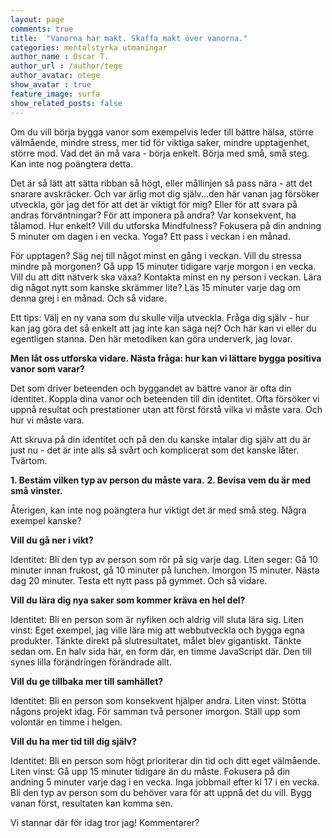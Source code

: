 ```yaml
---
layout: page
comments: true
title:  "Vanorna har makt. Skaffa makt över vanorna."
categories: mentalstyrka utmaningar
author_name : Oscar T.
author_url : /author/tege
author_avatar: otege
show_avatar : true
feature_image: surfa
show_related_posts: false
---
```


Om du vill börja bygga vanor som exempelvis leder till bättre hälsa, större välmående, mindre stress, mer tid för viktiga saker,
mindre upptagenhet, större mod. Vad det än må vara - börja enkelt. Börja med små, små steg. Kan inte nog poängtera detta. 

Det är så lätt att sätta ribban så högt, eller mållinjen så pass nära - att det snarare avskräcker. 
Och var ärlig mot dig själv...den här vanan jag försöker utveckla, gör jag det för att det är viktigt för mig? Eller för att svara på 
andras förväntningar? För att imponera på andra? Var konsekvent, ha tålamod. Hur enkelt? Vill du utforska Mindfulness? 
Fokusera på din andning 5 minuter om dagen i en vecka. Yoga? Ett pass i veckan i en månad. 

För upptagen? Säg nej till något minst en gång i veckan. Vill du stressa mindre på morgonen? Gå upp 15 minuter tidigare varje morgon 
i en vecka. Vill du att ditt nätverk ska växa? Kontakta minst en ny person i veckan. Lära dig något nytt som kanske skrämmer lite? 
Läs 15 minuter varje dag om denna grej i en månad. Och så vidare. 

Ett tips: Välj en ny vana som du skulle vilja utveckla. Fråga dig själv - hur kan jag göra det så enkelt att jag inte kan säga nej?
Och här kan vi eller du egentligen stanna. Den här metodiken kan göra underverk, jag lovar.


**Men låt oss utforska vidare. Nästa fråga: hur kan vi lättare bygga positiva vanor som varar?** 


Det som driver beteenden och byggandet av bättre vanor är ofta din identitet. Koppla dina vanor och beteenden till din identitet. 
Ofta försöker vi uppnå resultat och prestationer utan att först förstå vilka vi måste vara. Och hur vi måste vara.

Att skruva på din identitet och på den du kanske intalar dig själv att du är just nu - det är inte alls så svårt och komplicerat som 
det kanske låter. Tvärtom. 

**1. Bestäm vilken typ av person du måste vara.**
**2. Bevisa vem du är med små vinster.**

Återigen, kan inte nog poängtera hur viktigt det är med små steg. Några exempel kanske? 

**Vill du gå ner i vikt?**

Identitet: Bli den typ av person som rör på sig varje dag. 
Liten seger: Gå 10 minuter innan frukost, gå 10 minuter på lunchen. Imorgon 15 minuter. Nästa dag 20 minuter. 
Testa ett nytt pass på gymmet. Och så vidare.

**Vill du lära dig nya saker som kommer kräva en hel del?** 

Identitet: Bli en person som är nyfiken och aldrig vill sluta lära sig.
Liten vinst: Eget exempel, jag ville lära mig att webbutveckla och bygga egna produkter. Tänkte direkt på slutresultatet, 
målet blev gigantiskt. Tänkte sedan om. En halv sida här, en form där, en timme JavaScript där. Den till synes lilla förändringen 
förändrade allt.

**Vill du ge tillbaka mer till samhället?**

Identitet: Bli en person som konsekvent hjälper andra.
Liten vinst: Stötta någons projekt idag. För samman två personer imorgon. Ställ upp som volontär en timme i helgen.

**Vill du ha mer tid till dig själv?**

Identitet: Bli en person som högt prioriterar din tid och ditt eget välmående.
Liten vinst: Gå upp 15 minuter tidigare än du måste. Fokusera på din andning 5 minuter varje dag i en vecka. Inga jobbmail efter kl 17 i en vecka. 
Bli den typ av person som du behöver vara för att uppnå det du vill. Bygg vanan först, resultaten kan komma sen.

Vi stannar där för idag tror jag! Kommentarer?
